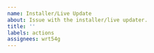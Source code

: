 ```yaml
---
name: Installer/Live Update
about: Issue with the installer/live updater.
title: ''
labels: actions
assignees: wrt54g
---
```

